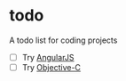 todo
====

A todo list for coding projects

- [ ] Try [AngularJS](http://angularjs.org)
- [ ] Try [Objective-C](http://tryobjectivec.codeschool.com/)
